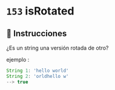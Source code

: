 # `153` isRotated

## 📝 Instrucciones

¿Es un string una versión rotada de otro?

ejemplo :
```js
String 1: 'hello world'
String 2: 'orldhello w'
--> true
```